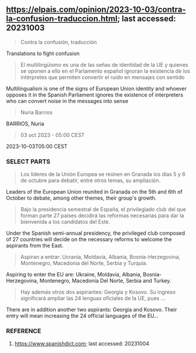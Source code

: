 ## https://elpais.com/opinion/2023-10-03/contra-la-confusion-traduccion.html; last accessed: 20231003

> Contra la confusión, traducción

Translations to fight confusion 

> El multilingüismo es una de las señas de identidad de la UE y quienes se oponen a ello en el Parlamento español ignoran la existencia de los intérpretes que permiten convertir el ruido en mensajes con sentido

Multilingualism is one of the signs of European Union identity and whoever opposes it in the Spanish Parliament ignores the existence of interpreters who can convert noise in the messages into sense

> Nuria Barrios

BARRIOS, Nuria

> 03 oct 2023 - 05:00 CEST

2023-10-03T05:00 CEST

### SELECT PARTS

> Los líderes de la Unión Europea se reúnen en Granada los días 5 y 6 de octubre para debatir, entre otros temas, su ampliación. 

Leaders of the European Union reunited in Granada on the 5th and 6th of October to debate, among other themes, their group's growth.

> Bajo la presidencia semestral de España, el privilegiado club del que forman parte 27 países decidirá las reformas necesarias para dar la bienvenida a los candidatos del Este. 

Under the Spanish semi-annual presidency, the privileged club composed of 27 countries will decide on the necessary reforms to welcome the aspirants from the East.

> Aspiran a entrar: Ucrania, Moldavia, Albania, Bosnia-Herzegovina, Montenegro, Macedonia del Norte, Serbia y Turquía. 

Aspiring to enter the EU are: Ukraine, Moldavia, Albania, Bosnia-Herzegovina, Montenegro, Macedonia Del Norte, Serbia and Turkey. 

> Hay además otros dos aspirantes: Georgia y Kosovo. Su ingreso significará ampliar las 24 lenguas oficiales de la UE, pues ...

There are in addition another two aspirants: Georgia and Kosovo. Their entry will mean increasing the 24 official languages of the EU...

### REFERENCE

1) https://www.spanishdict.com; last accessed: 20231004
